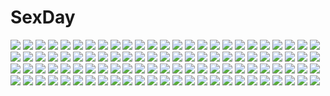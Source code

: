 # SexDay
![](https://konachan.com/image/f7ac0d70bbdfaac9eaa6074ab70f6e22/Konachan.com%20-%20109930%20black_hair%20cherry_blossoms%20flowers%20forest%20iori%20japanese_clothes%20katana%20original%20petals%20scenic%20sword%20tree%20weapon.jpg)
![](https://konachan.com/image/b38c53b3184f467899fb6ab8fb5ffa4c/Konachan.com%20-%20144484%20green_hair%20hatsune_miku%20jpeg_artifacts%20kanipanda%20long_hair%20navel%20ruins%20see_through%20skirt%20stars%20thighhighs%20tie%20twintails%20vocaloid%20zettai_ryouiki.jpg)
![](https://konachan.com/image/395e6a76b42fad41d6a03889c831f44c/Konachan.com%20-%20286195%20aqua_eyes%20bikini%20blush%20breasts%20erect_nipples%20fujima_takuya%20jpeg_artifacts%20leaves%20nakano_yotsuba%20orange_hair%20short_hair%20swimsuit%20watermark%20wink.jpg)
![](https://konachan.com/jpeg/2b97b406d7f9c9ad914e20167f88926d/Konachan.com%20-%20280364%20ass%20blush%20bondage%20bow%20breasts%20brown_eyes%20brown_hair%20eto%20nipples%20no_bra%20open_shirt%20original%20panties%20school_uniform%20skirt_lift%20underwear.jpg)
![](https://konachan.com/image/67f78cf5169a67d5d167b308c3c2a951/Konachan.com%20-%2040671%20artoria_pendragon_%28all%29%20fate_%28series%29%20fate_stay_night%20saber%20saber_alter%20saber_lily.jpg)
![](https://konachan.com/image/9a808f31ebb0e0a60a15ad5ce125bb37/Konachan.com%20-%2063785%20favorite%20game_cg%20hoshizora_no_memoria%20long_hair%20mare_s_ephemeral%20ribbons%20white_hair%20yellow_eyes.jpg)
![](https://konachan.com/jpeg/d6c0234822ba9daaee3cee1cbad1b8e6/Konachan.com%20-%20143380%20food%20original%20pantyhose%20pokopi%20ponytail%20red_eyes%20white_hair.jpg)
![](https://konachan.com/image/bb16f9cb7f419874e9b925b04b1a345a/Konachan.com%20-%20259697%20alice_%28wonderland%29%20animal%20apron%20aqua_eyes%20blonde_hair%20bow%20breasts%20cake%20cleavage%20dress%20food%20long_hair%20original%20pantyhose%20rabbit%20yomu_%28sgt_epper%29.jpg)
![](https://konachan.com/image/58ac247133eeba1a6cea25f674b3b272/Konachan.com%20-%20200532%20black_hair%20brown_eyes%20cherry_blossoms%20drink%20flowers%20food%20hat%20katou_megumi%20long_hair%20petals%20saenai_heroine_no_sodatekata%20skirt%20water%20yuri_shoutu.jpg)
![](https://konachan.com/image/13147b45717cd469cd1e1c4376d84908/Konachan.com%20-%2046347%20spectral_force%20tagme.jpg)
![](https://konachan.com/jpeg/756e0856b12c239b3e599051a4fa4a50/Konachan.com%20-%20287273%20anal%20arknights%20black_hair%20blush%20breasts%20brown_eyes%20censored%20navel%20nipples%20no_bra%20nopan%20penis%20pussy%20shirt_lift%20short_hair%20spread_legs%20uncensored.jpg)
![](https://konachan.com/jpeg/42461c1cbbbfa895583079d907799580/Konachan.com%20-%20178368%20blonde_hair%20bra%20breasts%20game_cg%20hook%20melty_moment%20navel%20nipples%20panties%20pussy_juice%20red_eyes%20shirt_lift%20skirt%20spread_legs%20tagme_%28artist%29%20underwear%20wet.jpg)
![](https://konachan.com/image/b58a6d7ddbe902387ede7037c8c2d131/Konachan.com%20-%20181204%20close%20kill_la_kill%20matoi_ryuuko%20minamito%20red.jpg)
![](https://konachan.com/image/d29f36f9fcf4d5c3c148a4e69b19193d/Konachan.com%20-%20300427%202girls%20asatsuki_%28fgfff%29%20blue_eyes%20blue_hair%20doremy_sweet%20dress%20kishin_sagume%20long_hair%20red_eyes%20short_hair%20shoujo_ai%20tail%20touhou%20white_hair.jpg)
![](https://konachan.com/jpeg/7d084f67857d329cee904b7fe2719e0f/Konachan.com%20-%2010162%20read_or_die%20yomiko_readman.jpg)
![](https://konachan.com/image/2cbcdb1a5c8a14fbc443a7b088f23a75/Konachan.com%20-%2069137%20bayonetta%20bayonetta_%28character%29.jpg)
![](https://konachan.com/image/38dfc1d6d6d5234e8b78b1bb4fc6b5b0/Konachan.com%20-%20188080%20anthropomorphism%20blue_eyes%20gloves%20hamakaze_%28kancolle%29%20kantai_collection%20pantyhose%20school_uniform%20short_hair%20skirt%20white_hair%20yuui_hutabakirage.jpg)
![](https://konachan.com/image/993c4aba03b9e7ab276080a57052fda7/Konachan.com%20-%2037576%20japanese_clothes%20little_busters%21%20miko%20natsume_rin%20noumi_kudryavka.jpg)
![](https://konachan.com/jpeg/f31bfe0a6665191fa947e0c4ec44a0f6/Konachan.com%20-%20116664%20bikini%20blonde_hair%20blue_hair%20clouds%20flowers%20idolmaster%20mizutani_eri%20pobii%20red_eyes%20sky%20suzuki_ayane%20swimsuit%20water%20wet.jpg)
![](https://konachan.com/jpeg/0538c9521243313fa6307b06d2f1e8e1/Konachan.com%20-%20210066%20ass%20blonde_hair%20blue_eyes%20breasts%20censored%20cum%20cygnus%20long_hair%20maid%20nipples%20original%20penis%20pussy%20pussy_juice%20scan%20swimsuit%20undressing.jpg)
![](https://konachan.com/jpeg/51dfbe1c706ee811dcb2dd9bac0db27c/Konachan.com%20-%2090111%20amatsumi_sora_ni%20bikini%20breasts%20brown_hair%20cameltoe%20cleavage%20clochette%20erect_nipples%20game_cg%20kanzaki_miyu%20purple_eyes%20shintaro%20swimsuit%20underboob%20wet.jpg)
![](https://konachan.com/jpeg/551350049f25c614f239df13486ac62b/Konachan.com%20-%20299052%20bed%20black_hair%20blue_hair%20blush%20breasts%20kirigaya_suguha%20nipples%20no_bra%20open_shirt%20pajamas%20panties%20panty_pull%20sex%20short_hair%20underwear%20wink%20yuiganaoha.jpg)
![](https://konachan.com/image/75d7eb75e5b4fa243069cdf92754d15a/Konachan.com%20-%20184751%20hitachi_izuru%20majestic_prince%20mecha%20sts%20teoria.jpg)
![](https://konachan.com/image/ae503ed6d60d8fbacefc65fa0975c615/Konachan.com%20-%20164034%20aoki_lapis%20bikini%20swimsuit%20temari_%28deae%29%20underwater%20vocaloid%20water.jpg)
![](https://konachan.com/image/e59c4ce726fcbf961a8b9bda79407d10/Konachan.com%20-%20207516%20bow%20brown_hair%20elbow_gloves%20gloves%20idolmaster%20idolmaster_cinderella_girls%20long_hair%20merryhachi%20petals%20shimamura_uzuki%20signed%20wedding_attire.jpg)
![](https://konachan.com/image/8da331d582481c4e415d07e1500480c2/Konachan.com%20-%20274851%20all_male%20chinese_clothes%20fate_grand_order%20fate_%28series%29%20headdress%20long_hair%20male%20qin_shi_huang%20red_eyes%20tagme_%28artist%29%20white_hair.jpg)
![](https://konachan.com/image/5e0ed72653fb9c5593939fa26b5da841/Konachan.com%20-%20269389%20animal_ears%20blonde_hair%20bow%20breasts%20catgirl%20elbow_gloves%20gloves%20l8poushou%20panties%20petals%20serval%20tail%20thighhighs%20underwear%20watermark%20yellow_eyes.jpg)
![](https://konachan.com/jpeg/64d198d437eac6e6e38b7d79ce9d0396/Konachan.com%20-%20296125%20black_hair%20drink%20earmuffs%20kamameshi_gougoumaru%20long_hair%20original%20stockings%20twintails.jpg)
![](https://konachan.com/jpeg/3966809efaa43d769203d7cbc00b36cf/Konachan.com%20-%20260143%20anthropomorphism%20blush%20boots%20easter_cactus%20flower_knight_girl%20gloves%20long_hair%20orange_hair%20panties%20twintails%20underwear%20yellow_eyes.jpg)
![](https://konachan.com/jpeg/08c4aaec43d919962ae118cdb3b12ebf/Konachan.com%20-%20261620%20bow%20close%20doki_doki_literature_club%21%20green_eyes%20long_hair%20monika_%28ddlc%29%20ponytail%20ribbons%20tsukimaru.jpg)
![](https://konachan.com/jpeg/75a15c653d87d0b355c53f38a7283c78/Konachan.com%20-%20220733%20778-go%20blonde_hair%20blue_eyes%20leaves%20long_hair%20original%20pointed_ears%20signed.jpg)
![](https://konachan.com/image/c60aa456e4d6c64a4c7ac0819629eea6/Konachan.com%20-%20125869%20mayoi_neko_overrun%21%20umenomori_chise.jpg)
![](https://konachan.com/image/872d7aa599ccba894634c2a97139c2fa/Konachan.com%20-%20158196%20black_hair%20blue_eyes%20blue_hair%20blush%20brown_eyes%20cameltoe%20glasses%20group%20long_hair%20panties%20pantyhose%20red_eyes%20red_hair%20scan%20skirt%20underwear%20upskirt.jpg)
![](https://konachan.com/image/a1e4d701b9887ee92007db1287e2314b/Konachan.com%20-%20258820%20bisonbison%20card_captor_sakura%20kinomoto_sakura.jpg)
![](https://konachan.com/image/9b61672cfb20330c4d56433a9aa90dd8/Konachan.com%20-%20186910%20group%20hiyohiyo%20i-19_%28kancolle%29%20i-8_%28kancolle%29%20ise_%28kancolle%29%20kimono%20kiso_%28kancolle%29%20ooi_%28kancolle%29%20sarashi%20school_uniform%20tagme%20underwear.jpg)
![](https://konachan.com/image/1e70765f5006055fe545631bf531e1f9/Konachan.com%20-%2037780%20range_murata.jpg)
![](https://konachan.com/jpeg/1e86b16abec5511435636e6b369a3edc/Konachan.com%20-%20284322%20aqua_eyes%20armor%20breast_hold%20breasts%20cameltoe%20garter_belt%20gloves%20gray_hair%20horns%20long_hair%20mechagirl%20panties%20spear%20thighhighs%20underwear%20weapon.jpg)
![](https://konachan.com/jpeg/4a96c8289f5c1751ba9f02b25faf5a41/Konachan.com%20-%20152782%20blush%20breasts%20momo_velia_deviluke%20navel%20nipples%20nude%20pink_hair%20short_hair%20tail%20thighhighs%20to_love_ru%20to_love_ru_darkness%20watarui%20white.jpg)
![](https://konachan.com/jpeg/75742dadc7397c94447ec628ba034333/Konachan.com%20-%20239888%20high_school_fleet%20thea_kruetzer%20tsuchii_%28ramakifrau%29%20wilhelmina_braunschweig_ingenol_friedeburg.jpg)
![](https://konachan.com/image/604bce90cec80454339d7b85b0ed4ffe/Konachan.com%20-%2048731%20akiyama_mio%20jpeg_artifacts%20k-on%21.jpg)
![](https://konachan.com/image/7b06aa6c8a876420db4fa67ec450d184/Konachan.com%20-%20153254%20bondage%20f-ism%20murakami_suigun%20nopan%20rope%20wet.jpg)
![](https://konachan.com/image/c769d0550ea9c8961fee549590a10755/Konachan.com%20-%20143881%20blue_eyes%20bow%20brown_eyes%20brown_hair%20clouds%20dress%20green_eyes%20green_hair%20group%20hat%20long_hair%20miko%20short_hair%20sky%20touhou%20witch%20witch_hat%20yellow_eyes.jpg)
![](https://konachan.com/image/042f640a8378c546065ca2376c158275/Konachan.com%20-%20194596%202girls%20blonde_hair%20bow%20braids%20brown_hair%20hakurei_reimu%20japanese_clothes%20kirisame_marisa%20ling_%28vivianling%29%20long_hair%20miko%20skirt%20stars%20touhou%20water.jpg)
![](https://konachan.com/image/8639afc9dadb1ca60f939a958904a316/Konachan.com%20-%20123260%20animal_ears%20bunny_ears%20bunnygirl%20cat_smile%20long_hair%20red_eyes%20reisen_udongein_inaba%20touhou%20yume_shokunin.jpg)
![](https://konachan.com/jpeg/447a2ee40f5ee3f0b04770aa57ac6dd8/Konachan.com%20-%20302455%202girls%20animal_ears%20arknights%20blush%20building%20elbow_gloves%20flowers%20gloves%20gray_eyes%20gray_hair%20green_hair%20jakoujika%20long_hair%20red_eyes%20shoujo_ai%20wedding.jpg)
![](https://konachan.com/image/c0c1ce51ae890df5ca446f3d7117626f/Konachan.com%20-%20295836%20bra%20brown_eyes%20brown_hair%20flat_chest%20long_hair%20necklace%20original%20panties%20salmon88%20underwear%20watermark.jpg)
![](https://konachan.com/image/c5d8dbcec564cdab1db03966b41b140f/Konachan.com%20-%2049510%20breasts%20cleavage%20onozuka_komachi%20sian%20touhou.jpg)
![](https://konachan.com/jpeg/731384bbaa07ebbcc34fb0d674736c49/Konachan.com%20-%20276891%20anthropomorphism%20azur_lane%20bed%20blush%20breasts%20cleavage%20long_hair%20manjuu_%28azur_lane%29%20no_bra%20pantyhose%20red_eyes%20shirt%20white_hair%20yamanokami_eaka.jpg)
![](https://konachan.com/image/28d59cb19930f88e67c533350e0147cb/Konachan.com%20-%2083336%20blonde_hair%20bou_nin%20original%20short_hair%20sword%20weapon.jpg)
![](https://konachan.com/image/23ab074c54dd61e6c242df780454b43d/Konachan.com%20-%20252655%20blush%20brown_hair%20clouds%20eretto%20gray_hair%20green_eyes%20long_hair%20pink_eyes%20scan%20short_hair%20skirt%20sky%20wink.jpg)
![](https://konachan.com/image/c5b759bc0e963f387b48ff27c9f59b04/Konachan.com%20-%2017611%20clamp%20magic_knight_rayearth%20mecha%20robot.jpg)
![](https://konachan.com/image/9e6b04d4b8de197927ed818baf29fec2/Konachan.com%20-%209872%20moldavite%20nina_fromm%20tagme.jpg)
![](https://konachan.com/jpeg/41da88e257c0f5b29958a52fdfa52750/Konachan.com%20-%20157742%20aoi_matsuri%20ass%20game_cg%20koutaro%20panties%20ribbons%20skirt%20thighhighs%20tropical_kiss%20twinkle%20underwear%20upskirt.jpg)
![](https://konachan.com/image/edf208250018f15c14f4769caa418054/Konachan.com%20-%2010878%202girls%20chibi%20foxgirl%20japanese_clothes%20loli%20miko%20tagme.jpg)
![](https://konachan.com/image/ecdac22d7f47a01f749a772a0ce0b400/Konachan.com%20-%20155680%20amaterasu%20animal%20fire%20flowers%20hiko_%28lg612%29%20issun%20jpeg_artifacts%20okami%20sakuya%20ushiwakamaru%20wolf.jpg)
![](https://konachan.com/jpeg/22847fb3fe9a860c700fd934769ef8c0/Konachan.com%20-%2049905%20hiiragi_kagami%20lucky_star%20polychromatic.jpg)
![](https://konachan.com/image/5baa72ab671e73daa12e1b53d7b3e58a/Konachan.com%20-%2051074%20k-on%21%20kotobuki_tsumugi.jpg)
![](https://konachan.com/jpeg/c0651f0a56ce648abe1eb4c724e48001/Konachan.com%20-%2079916%20breasts%20cleavage%20computer%20exit_tunes%20headphones%20kiba_satoshi%20wink.jpg)
![](https://konachan.com/image/75c814587ef65629e00d8d2c98b790a7/Konachan.com%20-%20109023%20blue_eyes%20brown_hair%20eat%20original%20realistic%20short_hair.jpg)
![](https://konachan.com/image/4d5d5ea7fd2a27c4b33f5cadfb1613d4/Konachan.com%20-%20282459%20bunny%20close%20koyubi%20lolita_fashion%20long_hair%20purple_eyes%20purple_hair%20twintails%20vocaloid%20voiceroid%20yuzuki_yukari.jpg)
![](https://konachan.com/image/633dd1499d69e1099f00b0ff9e747373/Konachan.com%20-%20294598%20anthropomorphism%20blonde_hair%20blood%20fang%20kantai_collection%20long_hair%20red_eyes%20school_uniform%20signed%20white%20yuudachi_%28kancolle%29.jpg)
![](https://konachan.com/image/8c45ffb78e3e9b51a9b03926e190bd4c/Konachan.com%20-%208632%20saikano.jpg)
![](https://konachan.com/jpeg/fbd7d2805e2e7c28a3ead1459e4fe809/Konachan.com%20-%20163005%20bikini%20breasts%20dominance%20nipples%20see_through%20sei_shoujo%20spread_legs%20swimsuit%20wet.jpg)
![](https://konachan.com/jpeg/769ec6aec4c9b5974922b0cb8c019870/Konachan.com%20-%2043081%20hidamari_sketch%20yuno.jpg)
![](https://konachan.com/image/0c1732dd5567b84cf40c6dccaf8d0475/Konachan.com%20-%2025298%20anemone%20eureka%20eureka_seven.jpeg)
![](https://konachan.com/image/1cf80c4618266667ae2862993e4ad57a/Konachan.com%20-%20112325%20close%20lynette_bishop%20strike_witches.jpg)
![](https://konachan.com/jpeg/89f42fb97524d90c40083b7974a055f8/Konachan.com%20-%2037347%202girls%20headphones%20hug%20tagme.jpg)
![](https://konachan.com/jpeg/5e3af487d0806071b33072a244ecdf81/Konachan.com%20-%20245317%20breasts%20brown_hair%20dress%20g.g.lemon%20guilty_crown%20long_hair%20male%20ouma_shu%20pink_hair%20short_hair%20space%20stars%20yuzuriha_inori.jpg)
![](https://konachan.com/image/ebfec08443b17c3e477dadb36a93cf4a/Konachan.com%20-%2091367%20animal%20boots%20christmas%20hat%20original%20pantyhose%20pisuke%20reindeer%20tree.jpg)
![](https://konachan.com/image/ab80b4a92c1810be3dad47a14e201530/Konachan.com%20-%20251485%20anus%20bikini%20black_hair%20blush%20breasts%20green_eyes%20male%20nipples%20original%20pubic_hair%20pussy%20short_hair%20spread_legs%20spread_pussy%20swimsuit%20uncensored.jpg)
![](https://konachan.com/image/2feaaeb0a7aa9c085b11faa7efbbab06/Konachan.com%20-%2063746%20breasts%20censored%20favorite%20game_cg%20hoshizora_no_memoria%20nipples%20nopan%20sex%20tagme.jpg)
![](https://konachan.com/jpeg/c31986974f939675e69556f2185207b1/Konachan.com%20-%20283148%20blush%20brown_hair%20nari_%28narikashi%29%20navel%20original%20pussy%20short_hair%20tears%20thighhighs%20third-party_edit%20uncensored%20undressing%20white%20yellow_eyes.jpg)
![](https://konachan.com/jpeg/168022c797481107a505ad41cb484fea/Konachan.com%20-%20120788%20bath%20black_hair%20blush%20brown_eyes%20flat_chest%20long_hair%20nude%20nyantype%20scan%20shakugan_no_shana%20shana%20shower.jpg)
![](https://konachan.com/jpeg/e75a96adb062fda845889d40118ac068/Konachan.com%20-%20239757%20blue_eyes%20blue_hair%20blush%20breasts%20ensemble_%28company%29%20game_cg%20kimishima_ao%20koi_suru_kimochi_no_kasanekata%20long_hair%20ougi_ichika%20skirt.jpg)
![](https://konachan.com/jpeg/77f192683db4906046cec5aa3d195de1/Konachan.com%20-%20132090%20akigase_nozomi%20breasts%20cleavage%20ex-one%20maid%20manatsu_no_yoru_no_yuki_monogatari%20mikeou%20nipple_slip%20panties%20thighhighs%20underwear.jpg)
![](https://konachan.com/jpeg/7613ee437d835d107e5c789e43aa344f/Konachan.com%20-%20215498%20aliasing%20blonde_hair%20breasts%20cleavage%20cnm%20garter_belt%20gloves%20heart%20iowa_%28kancolle%29%20long_hair%20navel%20skirt%20stockings%20thighhighs%20white%20wink.jpg)
![](https://konachan.com/jpeg/451a00c108882c78bf5b7133551c9e88/Konachan.com%20-%20199609%20blush%20breasts%20brown_eyes%20censored%20fingering%20game_cg%20koku%20long_hair%20male%20nipples%20nopan%20open_shirt%20pussy%20pussy_juice%20skirt%20skirt_lift%20wet%20white_hair.jpg)
![](https://konachan.com/jpeg/12e06596ebc5cdf390f3e22ab2f25eff/Konachan.com%20-%20126183%20konpaku_youmu%20myon%20saigyouji_yuyuko%20touhou%20yuuya.jpg)
![](https://konachan.com/image/f8cf9702e6cda9fa3fcfed3538a2b005/Konachan.com%20-%20100378%20aleksander_nikolaevich_hell%20male%20oribe_mafuyu%20seikon_no_qwaser.jpg)
![](https://konachan.com/image/db52b25a814221c31010338836e4a9d7/Konachan.com%20-%20192830%202girls%20anthropomorphism%20blush%20censored%20cum%20kantai_collection%20kitakami_%28kancolle%29%20nonaka_tama%20nude%20ooi_%28kancolle%29%20pussy%20pussy_juice%20wet.jpg)
![](https://konachan.com/jpeg/63913ca0f5aceb801680ba1ff7bcd1d3/Konachan.com%20-%2065352%20ayanami_rei%20blue_eyes%20blue_hair%20bodysuit%20neon_genesis_evangelion%20red_eyes%20skintight%20soryu_asuka_langley.jpg)
![](https://konachan.com/image/64d04df061fe6c3a5bf21bbecddd96b4/Konachan.com%20-%20115893%20ass%20blonde_hair%20fate_testarossa%20mahou_shoujo_lyrical_nanoha%20mahou_shoujo_lyrical_nanoha_strikers%20red_eyes%20thighhighs%20twintails%20white.jpg)
![](https://konachan.com/image/233aef5e3950e78edca6d667f2aad79f/Konachan.com%20-%2016102%20asahina_mikuru%20glasses%20itou_noiji%20maid%20nagato_yuki%20suzumiya_haruhi%20suzumiya_haruhi_no_yuutsu%20waitress%20white.jpg)
![](https://konachan.com/image/a4ce62790ce972b83064580a00dcadd8/Konachan.com%20-%20132358%20brown_hair%20green_eyes%20mac-kine%20night%20school_uniform%20subarashiki_hibi%20tachibana_kimika_%28subarashiki_hibi%29%20tie.jpg)
![](https://konachan.com/jpeg/2b11a55a0798c92fc41065deda4112cd/Konachan.com%20-%20221238%20black_hair%20blush%20bra%20braids%20close%20cropped%20glasses%20natsu_natsuna_%28imomu%29%20red_eyes%20scan%20school_swimsuit%20see_through%20swimsuit%20underwear%20yellow_eyes.jpg)
![](https://konachan.com/jpeg/dd378bd838fa90006787cd182bbfb7ed/Konachan.com%20-%2073659%20animal%20fuyuno_haruaki%20garter%20gun%20nipples%20no_bra%20nopan%20original%20red_eyes%20weapon%20wolf.jpg)
![](https://konachan.com/jpeg/4b033c973f1608b24b503f192d0cb1dd/Konachan.com%20-%20244418%202girls%20bakemonogatari%20blonde_hair%20brown_eyes%20brown_hair%20dress%20food%20headband%20loli%20long_hair%20oshino_shinobu%20tagme_%28artist%29%20wink%20yellow_eyes.jpg)
![](https://konachan.com/jpeg/74154355aadf43ddcefaafc71e4d711e/Konachan.com%20-%20260441%20blush%20breast_hold%20breasts%20gradient%20green_hair%20kochiya_sanae%20long_hair%20nipples%20no_bra%20shin_osada%20topless%20touhou%20yellow_eyes.jpg)
![](https://konachan.com/image/b438e544de604de2e9345bfccc3f6fe1/Konachan.com%20-%2033539%20tagme%20ultra_maniac.jpg)
![](https://konachan.com/jpeg/cea36164adc4fc6c1beefe3adb089627/Konachan.com%20-%20162572%20aina_ashwin%20blue_eyes%20blush%20breasts%20censored%20clochette%20game_cg%20japanese_clothes%20nipples%20no_bra%20nopan%20paizuri%20penis%20shintaro%20white_hair.jpg)
![](https://konachan.com/jpeg/0eb323aee0bcc67c9af889ba9d17db44/Konachan.com%20-%20277309%20bed%20blush%20bra%20breasts%20green_hair%20long_hair%20nipple_slip%20nipples%20open_shirt%20panties%20panty_pull%20skirt%20thighhighs%20torn_clothes%20underwear%20undressing.jpg)
![](https://konachan.com/image/5d7d337a64363c6a97095b2ed68758fb/Konachan.com%20-%2067481%20asakura_ryouko%20glasses%20knife%20nagato_yuki%20suzumiya_haruhi_no_yuutsu.jpg)
![](https://konachan.com/image/fb21f4d5340bca9482949268814bc4f6/Konachan.com%20-%20215618%20all_male%20ass%20collar%20dark_skin%20gloves%20locon%20male%20nipples%20original%20panties%20penis%20purple_eyes%20stockings%20thighhighs%20trap%20twintails%20underwear%20white_hair.jpg)
![](https://konachan.com/jpeg/879ee6b42d95f159673b9d80ec6b170e/Konachan.com%20-%20105946%20black_hair%20blue_eyes%20censored%20clochette%20clouds%20fingering%20game_cg%20hat%20long_hair%20masturbation%20oshiki_hitoshi%20pussy%20pussy_juice%20sky%20usami_saori.jpg)
![](https://konachan.com/jpeg/65285a7ed0a52f9ef3860a1aef79c547/Konachan.com%20-%20238732%20ass%20blue_eyes%20blush%20breasts%20clochette%20cum%20game_cg%20harugasaki_kanau%20long_hair%20nipples%20panties%20pink_hair%20shintaro%20topless%20underwear%20wet.jpg)
![](https://konachan.com/jpeg/888200650126fafe7413ec39028cf5ea/Konachan.com%20-%20199647%20ass%20baseson%20blue_eyes%20blush%20breasts%20censored%20game_cg%20kimihane%20kneehighs%20long_hair%20mtu%20nipples%20panties%20panty_pull%20piano%20pussy%20skirt%20underwear.jpg)
![](https://konachan.com/image/1978629b06bb3455ffdf81e1ace66e1e/Konachan.com%20-%2045419%20hatsune_miku%20meola%20vocaloid.jpg)
![](https://konachan.com/image/7303f6ffb226c41d0c24fdbc1b05c3c2/Konachan.com%20-%20275776%202girls%20bell%20bikini%20blonde_hair%20bow%20cape%20catgirl%20christmas%20foxgirl%20gloves%20long_hair%20original%20pantyhose%20ribbons%20swimsuit%20tail%20white_hair%20yellow_eyes.jpg)
![](https://konachan.com/jpeg/b4fd527c1ad69088f403c9bdabd37be6/Konachan.com%20-%20194103%202girls%20black_hair%20blush%20bra%20breasts%20brown_hair%20cleavage%20food%20fruit%20fukahire_sanba%20open_shirt%20original%20school_uniform%20skirt%20strawberry%20underwear%20yuri.jpg)
![](https://konachan.com/jpeg/d39f2236b05901402128372102eacfaf/Konachan.com%20-%20219396%20animal%20animal_ears%20bird%20black_hair%20eyepatch%20ganesagi%20phantasy_star_online%20red_eyes.jpg)
